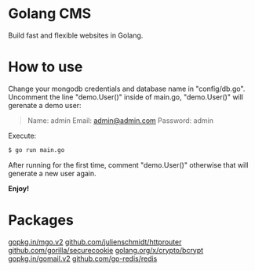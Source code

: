 
# Golang CMS

Build fast and flexible websites in Golang.

# How to use

Change your mongodb credentials and database name in "config/db.go".
Uncomment the line "demo.User()" inside of main.go, "demo.User()" will gerenate a demo user:

> Name: admin
> Email: admin@admin.com
> Password: admin

Execute:

```sh
$ go run main.go
```

After running for the first time, comment "demo.User()" otherwise that will generate a new user again.

**Enjoy!**

# Packages

[gopkg.in/mgo.v2](https://gopkg.in/mgo.v2)
[github.com/julienschmidt/httprouter](https://github.com/julienschmidt/httprouter)
[github.com/gorilla/securecookie](https://github.com/gorilla/securecookie)
[golang.org/x/crypto/bcrypt](https://godoc.org/golang.org/x/crypto/bcrypt)
[gopkg.in/gomail.v2](https://gopkg.in/gomail.v2)
[github.com/go-redis/redis](https://github.com/go-redis/redis)